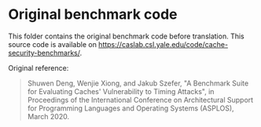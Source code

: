 # Original benchmark code

This folder contains the original benchmark code before translation.
This source code is available on <https://caslab.csl.yale.edu/code/cache-security-benchmarks/>.

Original reference:

> Shuwen Deng, Wenjie Xiong, and Jakub Szefer, "A Benchmark Suite for Evaluating Caches' Vulnerability to Timing Attacks", in Proceedings of the International Conference on Architectural Support for Programming Languages and Operating Systems (ASPLOS), March 2020. 
